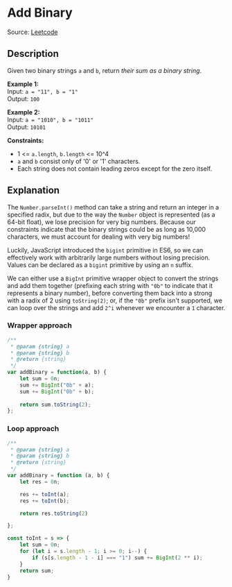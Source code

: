 # Add Binary
Source: [Leetcode](https://leetcode.com/problems/add-binary/)

## Description
Given two binary strings `a` and `b`, return *their sum as a binary string*.

**Example 1:**  
Input: `a = "11", b = "1"`  
Output: `100`

**Example 2:**  
Input: `a = "1010", b = "1011"`  
Output: `10101`

**Constraints:**  
- 1 <= `a.length`, `b.length` <= 10^4
- `a` and `b` consist only of '0' or '1' characters.
- Each string does not contain leading zeros except for the zero itself.

## Explanation
The `Number.parseInt()` method can take a string and return an integer in a specified radix, but due to the way the `Number` object is represented (as a 64-bit float), we lose precision for very big numbers. Because our constraints indicate that the binary strings could be as long as 10,000 characters, we must account for dealing with very big numbers!

Luckily, JavaScript introduced the `bigint` primitive in ES6, so we can effectively work with arbitrarily large numbers without losing precision. Values can be declared as a `bigint` primitive by using an `n` suffix.

We can either use a `BigInt` primitive wrapper object to convert the strings and add them together (prefixing each string with `"0b"` to indicate that it represents a binary number), before converting them back into a strong with a radix of 2 using `toString(2)`; or, if the `"0b"` prefix isn't supported, we can loop over the strings and add `2^i` whenever we encounter a `1` character.

### Wrapper approach
```javascript
/**
 * @param {string} a
 * @param {string} b
 * @return {string}
 */
var addBinary = function(a, b) {
    let sum = 0n;
    sum += BigInt("0b" + a);
    sum += BigInt("0b" + b);
    
    return sum.toString(2);
};
```

### Loop approach
```javascript
/**
 * @param {string} a
 * @param {string} b
 * @return {string}
 */
var addBinary = function (a, b) {
	let res = 0n;

	res += toInt(a);
	res += toInt(b);

	return res.toString(2)

};

const toInt = s => {
	let sum = 0n;
	for (let i = s.length - 1; i >= 0; i--) {
		if (s[s.length - 1 - i] === "1") sum += BigInt(2 ** i);
	}
	return sum;
}
```